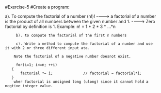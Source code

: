 #Exercise-5
#Create a program:
  
   a). To compute the factorial of a number (n!)! 
        ----> a factorial of a number is the product of all numbers between the given number and 1.
         ----> Zero factorial by definition is 1.
          Example:
                    n! = 1 * 2 * 3 * ...*n
           
         b). to compute the factorial of the first n numbers
 
         c). Write a method to compute the factorial of a number and use it with 2 or three different input ata.
 
        Note the factorial of a negative number doesnot exist.
 
         for(i=1; i<=n; ++i)
       {
           factorial *= i;              // factorial = factorial*i;
       }
        wher factorial is unsigned long (ulong) since it cannot hold a negtive integer value.
 
